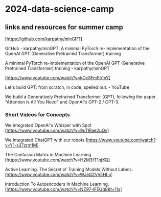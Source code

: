 # 2024-data-science-camp

## links and resources for summer camp

[https://github.com/karpathy/minGPT]

GitHub - karpathy/minGPT: A minimal PyTorch re-implementation of the OpenAI GPT (Generative Pretrained Transformer) training

A minimal PyTorch re-implementation of the OpenAI GPT (Generative Pretrained Transformer) training - karpathy/minGPT


[https://www.youtube.com/watch?v=kCc8FmEb1nY]

Let's build GPT: from scratch, in code, spelled out. - YouTube

We build a Generatively Pretrained Transformer (GPT), following the paper "Attention is All You Need" and OpenAI's GPT-2 / GPT-3.


### Short Videos for Concepts

We integrated OpenAI's Whisper with Spot
[https://www.youtube.com/watch?v=9uTlRae2uQs]


We integrated ChatGPT with our robots
[https://www.youtube.com/watch?v=Y1-s37zrm1M]


The Confusion Matrix in Machine Learning
[https://www.youtube.com/watch?v=H2M3fT1njXQ]


Active Learning. The Secret of Training Models Without Labels.
[https://www.youtube.com/watch?v=WJeQZVh5HLo]


Introduction To Autoencoders In Machine Learning.
[https://www.youtube.com/watch?v=NZ97-lFEUq8&t=11s]

 
